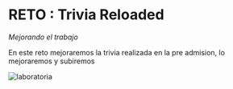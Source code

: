 # RETO : Trivia Reloaded

*Mejorando el trabajo*

En este reto mejoraremos la trivia realizada en la pre admision,
lo mejoraremos y subiremos

![laboratoria](https://i0.wp.com/codigoespagueti.com/wp-content/uploads/2015/08/Laboratoria-4.jpg?w=980&quality=100&ssl=1) 